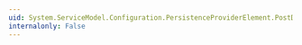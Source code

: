 ```yaml
---
uid: System.ServiceModel.Configuration.PersistenceProviderElement.PostDeserialize
internalonly: False
---
```

